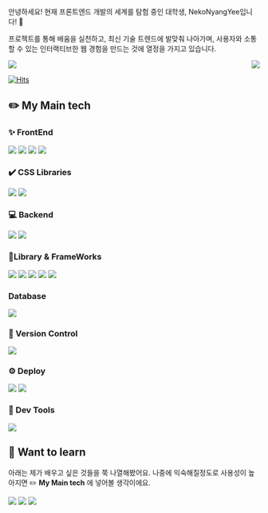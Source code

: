 <div align="left"> 

안녕하세요! 현재 프론트엔드 개발의 세계를 탐험 중인 대학생, NekoNyangYee입니다! 🚀

프로젝트를 통해 배움을 실천하고, 최신 기술 트렌드에 발맞춰 나아가며, 사용자와 소통할 수 있는 인터랙티브한 웹 경험을 만드는 것에 열정을 가지고 있습니다.

<div style="display: flex; justify-content: center; align-items: center; gap: 20px; justify-content: space-between;">
    <img align="center" src="https://github-readme-stats.vercel.app/api?username=NekoNyangYee&show_icons=true&theme=vue-dark" />
    <img align="right" src="https://github-readme-stats.vercel.app/api/top-langs/?username=NekoNyangYee&layout=compact" />
</div>
  
[![Hits](https://hits.seeyoufarm.com/api/count/incr/badge.svg?url=https%3A%2F%2Fgithub.com%2FNekoNyangYee&count_bg=%235470D3&title_bg=%23555555&icon=&icon_color=%23E7E7E7&title=hits&edge_flat=false)](https://hits.seeyoufarm.com)


## ✏️ **My Main tech**

### ✨ FrontEnd
<img src="https://img.shields.io/badge/HTML5-E34F26?style=for-the-badge&logo=HTML5&logoColor=white"> <img src="https://img.shields.io/badge/CSS3-1572B6?style=for-the-badge&logo=CSS3&logoColor=white"> <img src="https://img.shields.io/badge/JavaScript-F7DF1E?style=for-the-badge&logo=JavaScript&logoColor=black"> <img src="https://img.shields.io/badge/TypeScript-3178C6?style=for-the-badge&logo=TypeScript&logoColor=white"/>

### ✔️ CSS Libraries
<img src="https://img.shields.io/badge/styledcomponents-DB7093?style=for-the-badge&logo=styledcomponents&logoColor=white"/> <img src="https://img.shields.io/badge/emotion-DB7093?style=for-the-badge&logo=styledcomponents&logoColor=F7DF1E"/> 

### 💻 Backend
<img src="https://img.shields.io/badge/nodejs-339933?style=for-the-badge&logo=nodedotjs&logoColor=white"/> <img src="https://img.shields.io/badge/python-3776AB?style=for-the-badge&logo=python&logoColor=white"/>

### 🔹Library & FrameWorks
 <img src="https://img.shields.io/badge/React-33302E?style=for-the-badge&logo=React&logoColor=61DAFB"/> <img src="https://img.shields.io/badge/Next.js-000000?style=for-the-badge&logo=Next.js&logoColor=white"/> <img src="https://img.shields.io/badge/Zustand-3178C6?style=for-the-badge&logo=&logoColor=white"/> <img src="https://img.shields.io/badge/express-000000?style=for-the-badge&logo=express&logoColor=white"/> <img src="https://img.shields.io/badge/sass-CC6699?style=for-the-badge&logo=sass&logoColor=white"/>

### Database
<img src="https://img.shields.io/badge/postgresql-4169E1?style=for-the-badge&logo=postgresql&logoColor=white"/>

### 🚧 Version Control
<img src="https://img.shields.io/badge/git-F05032?style=for-the-badge&logo=git&logoColor=white"/> 

### ⚙️ Deploy
<img src="https://img.shields.io/badge/vercel-000000?style=for-the-badge&logo=vercel&logoColor=white"/> <img src="https://img.shields.io/badge/github-181717?style=for-the-badge&logo=github&logoColor=white"/>

### 🧩 Dev Tools
<img src="https://img.shields.io/badge/visualstudiocode-007ACC?style=for-the-badge&logo=visualstudiocode&logoColor=white"/>

## 🌱 **Want to learn**
아래는 제가 배우고 싶은 것들을 쭉 나열해봤어요. 나중에 익숙해질정도로 사용성이 높아지면 ✏️ **My Main tech**
에 넣어볼 생각이에요.

  <img src="https://img.shields.io/badge/flutter-02569B?style=for-the-badge&logo=flutter&logoColor=white"/> <img src="https://img.shields.io/badge/vanillaExtract-9ECBFF?style=for-the-badge&logo=&logoColor=white"/>  <img src="https://img.shields.io/badge/tailwindcss-06B6D4?style=for-the-badge&logo=tailwindcss&logoColor=white"/> 
</div>
